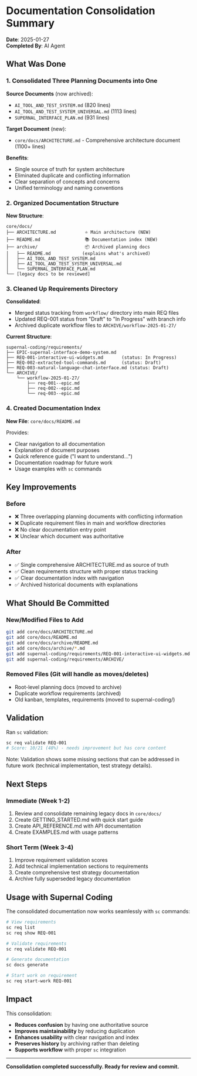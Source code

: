 # Documentation Consolidation Summary

**Date**: 2025-01-27  
**Completed By**: AI Agent

## What Was Done

### 1. Consolidated Three Planning Documents into One

**Source Documents** (now archived):
- `AI_TOOL_AND_TEST_SYSTEM.md` (820 lines)
- `AI_TOOL_AND_TEST_SYSTEM_UNIVERSAL.md` (1113 lines)
- `SUPERNAL_INTERFACE_PLAN.md` (931 lines)

**Target Document** (new):
- `core/docs/ARCHITECTURE.md` - Comprehensive architecture document (1100+ lines)

**Benefits**:
- Single source of truth for system architecture
- Eliminated duplicate and conflicting information
- Clear separation of concepts and concerns
- Unified terminology and naming conventions

### 2. Organized Documentation Structure

**New Structure**:
```
core/docs/
├── ARCHITECTURE.md           ⭐ Main architecture (NEW)
├── README.md                 📚 Documentation index (NEW)
├── archive/                  📦 Archived planning docs
│   ├── README.md            (explains what's archived)
│   ├── AI_TOOL_AND_TEST_SYSTEM.md
│   ├── AI_TOOL_AND_TEST_SYSTEM_UNIVERSAL.md
│   └── SUPERNAL_INTERFACE_PLAN.md
└── [legacy docs to be reviewed]
```

### 3. Cleaned Up Requirements Directory

**Consolidated**:
- Merged status tracking from `workflow/` directory into main REQ files
- Updated REQ-001 status from "Draft" to "In Progress" with branch info
- Archived duplicate workflow files to `ARCHIVE/workflow-2025-01-27/`

**Current Structure**:
```
supernal-coding/requirements/
├── EPIC-supernal-interface-demo-system.md
├── REQ-001-interactive-ui-widgets.md       (status: In Progress)
├── REQ-002-extracted-tool-commands.md      (status: Draft)
├── REQ-003-natural-language-chat-interface.md (status: Draft)
└── ARCHIVE/
    └── workflow-2025-01-27/
        ├── req-001--epic.md
        ├── req-002--epic.md
        └── req-003--epic.md
```

### 4. Created Documentation Index

**New File**: `core/docs/README.md`

Provides:
- Clear navigation to all documentation
- Explanation of document purposes
- Quick reference guide ("I want to understand...")
- Documentation roadmap for future work
- Usage examples with `sc` commands

## Key Improvements

### Before
- ❌ Three overlapping planning documents with conflicting information
- ❌ Duplicate requirement files in main and workflow directories
- ❌ No clear documentation entry point
- ❌ Unclear which document was authoritative

### After
- ✅ Single comprehensive ARCHITECTURE.md as source of truth
- ✅ Clean requirements structure with proper status tracking
- ✅ Clear documentation index with navigation
- ✅ Archived historical documents with explanations

## What Should Be Committed

### New/Modified Files to Add
```bash
git add core/docs/ARCHITECTURE.md
git add core/docs/README.md
git add core/docs/archive/README.md
git add core/docs/archive/*.md
git add supernal-coding/requirements/REQ-001-interactive-ui-widgets.md
git add supernal-coding/requirements/ARCHIVE/
```

### Removed Files (Git will handle as moves/deletes)
- Root-level planning docs (moved to archive)
- Duplicate workflow requirements (archived)
- Old kanban, templates, requirements (moved to supernal-coding/)

## Validation

Ran `sc` validation:
```bash
sc req validate REQ-001
# Score: 10/21 (48%) - needs improvement but has core content
```

Note: Validation shows some missing sections that can be addressed in future work (technical implementation, test strategy details).

## Next Steps

### Immediate (Week 1-2)
1. Review and consolidate remaining legacy docs in `core/docs/`
2. Create GETTING_STARTED.md with quick start guide
3. Create API_REFERENCE.md with API documentation
4. Create EXAMPLES.md with usage patterns

### Short Term (Week 3-4)
1. Improve requirement validation scores
2. Add technical implementation sections to requirements
3. Create comprehensive test strategy documentation
4. Archive fully superseded legacy documentation

## Usage with Supernal Coding

The consolidated documentation now works seamlessly with `sc` commands:

```bash
# View requirements
sc req list
sc req show REQ-001

# Validate requirements
sc req validate REQ-001

# Generate documentation
sc docs generate

# Start work on requirement
sc req start-work REQ-001
```

## Impact

This consolidation:
- **Reduces confusion** by having one authoritative source
- **Improves maintainability** by reducing duplication
- **Enhances usability** with clear navigation and index
- **Preserves history** by archiving rather than deleting
- **Supports workflow** with proper `sc` integration

---

**Consolidation completed successfully. Ready for review and commit.**

